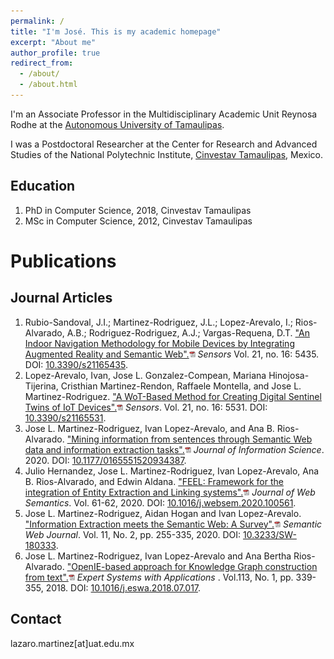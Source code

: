 ```yaml
---
permalink: /
title: "I'm José. This is my academic homepage"
excerpt: "About me"
author_profile: true
redirect_from: 
  - /about/
  - /about.html
---
```


I'm an Associate Professor in the Multidisciplinary Academic Unit Reynosa Rodhe at the [Autonomous University of Tamaulipas](https://www.uat.edu.mx/SitePages/principal.aspx). 

I was a Postdoctoral Researcher at the Center for Research and Advanced Studies of the National Polytechnic Institute, [Cinvestav Tamaulipas](https://www.tamps.cinvestav.mx), Mexico.


Education
------
1. PhD in Computer Science, 2018, Cinvestav Tamaulipas
2. MSc in Computer Science, 2012, Cinvestav Tamaulipas




Publications
======

Journal Articles
------
1. Rubio-Sandoval, J.I.; Martinez-Rodriguez, J.L.; Lopez-Arevalo, I.; Rios-Alvarado, A.B.; Rodriguez-Rodriguez, A.J.; Vargas-Requena, D.T. <a href="/files/WoTModel.pdf">&quot;An Indoor Navigation Methodology for Mobile Devices by Integrating Augmented Reality and Semantic Web&quot;.<img src="/images/pdf.png" height="10"></a> <i> Sensors</i> Vol. 21, no. 16: 5435. DOI: [10.3390/s21165435](https://doi.org/10.3390/s21165435).
2. Lopez-Arevalo, Ivan, Jose L. Gonzalez-Compean, Mariana Hinojosa-Tijerina, Cristhian Martinez-Rendon, Raffaele Montella, and Jose L. Martinez-Rodriguez. <a href="/files/WoTModel.pdf">&quot;A WoT-Based Method for Creating Digital Sentinel Twins of IoT Devices&quot;.<img src="/images/pdf.png" height="10"></a> <i> Sensors</i>. Vol. 21, no. 16: 5531. DOI: [10.3390/s21165531](https://doi.org/10.3390/s21165531).
3. Jose L. Martinez-Rodriguez, Ivan Lopez-Arevalo, and Ana B. Rios-Alvarado.  <a href="/files/mining.pdf">&quot;Mining information from sentences through Semantic Web data and information extraction tasks&quot;.<img src="/images/pdf.png" height="10"></a> <i> Journal of Information Science</i>. 2020. DOI: [10.1177/0165551520934387](https://doi.org/10.1177/0165551520934387). 
4. Julio Hernandez, Jose L. Martinez-Rodriguez, Ivan Lopez-Arevalo, Ana B. Rios-Alvarado, and Edwin Aldana. <a href="/files/FEEL.pdf">&quot;FEEL: Framework for the integration of Entity Extraction and Linking systems&quot;.<img src="/images/pdf.png" height="10"></a> <i> Journal of Web Semantics</i>. Vol. 61-62, 2020. DOI: [10.1016/j.websem.2020.100561](https://doi.org/10.1016/j.websem.2020.100561). 
5. Jose L. Martinez-Rodriguez, Aidan Hogan and Ivan Lopez-Arevalo. <a href="/files/ieSemanticWeb.pdf">&quot;Information Extraction meets the Semantic Web: A Survey&quot;.<img src="/images/pdf.png" height="10"></a> <i>Semantic Web Journal</i>. Vol. 11, No. 2, pp. 255-335, 2020. DOI: [10.3233/SW-180333](https://doi.org/10.3233/SW-180333). 
6. Jose L. Martinez-Rodriguez, Ivan Lopez-Arevalo and Ana Bertha Rios-Alvarado. <a href="/files/openIE.pdf">&quot;OpenIE-based approach for Knowledge Graph construction from text&quot;.<img src="/images/pdf.png" height="10"></a>  <i>Expert Systems with Applications </i>. Vol.113, No. 1, pp. 339-355, 2018. DOI: [10.1016/j.eswa.2018.07.017](https://doi.org/10.1016/j.eswa.2018.07.017).



Contact
------
lazaro.martinez[at]uat.edu.mx
